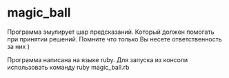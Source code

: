 # magic_ball
Программа эмулирует шар предсказаний. Который должен помогать при принятии решений.
Помните что только Вы несете ответственность за них )

Программа написана на языке ruby. Для запуска из консоли использовать команду ruby magic_ball.rb
